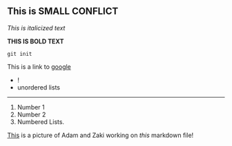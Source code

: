 ## This is SMALL CONFLICT
*This is italicized text*

**THIS IS BOLD TEXT**

`git init`

This is a link to [google](www.google.com)

* !
* unordered lists
---
1. Number 1
2. Number 2
3. Numbered Lists.

[This](1-1_GPS.png) is a picture of Adam and Zaki working on *this* markdown file!
